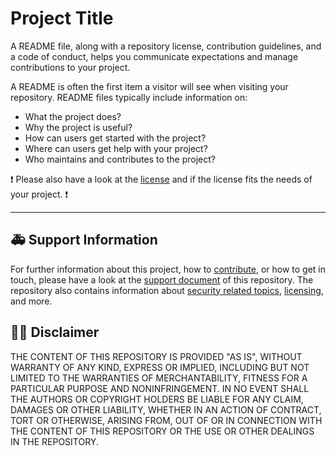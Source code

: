# Project Title

A README file, along with a repository license, contribution guidelines, and a code of conduct, helps you communicate expectations and manage contributions to your project.

A README is often the first item a visitor will see when visiting your repository. README files typically include information on:

- What the project does?
- Why the project is useful?
- How can users get started with the project?
- Where can users get help with your project?
- Who maintains and contributes to the project?

:exclamation: Please also have a look at the [license](LICENSE) and if the license fits the needs of your project. :exclamation:

---

## :ambulance: Support Information

For further information about this project, how to [contribute](docs/CONTRIBUTING.md), or how to get in touch, please have a look at the [support document](docs/SUPPORT.md) of this repository. The repository also contains information about [security related topics](docs/SECURITY.md), [licensing](LICENSE), and more.

## :man_judge: Disclaimer

THE CONTENT OF THIS REPOSITORY IS PROVIDED "AS IS", WITHOUT WARRANTY OF ANY KIND, EXPRESS OR IMPLIED, INCLUDING BUT NOT LIMITED TO THE WARRANTIES OF MERCHANTABILITY, FITNESS FOR A PARTICULAR PURPOSE AND NONINFRINGEMENT. IN NO EVENT SHALL THE AUTHORS OR COPYRIGHT HOLDERS BE LIABLE FOR ANY CLAIM, DAMAGES OR OTHER LIABILITY, WHETHER IN AN ACTION OF CONTRACT, TORT OR OTHERWISE, ARISING FROM, OUT OF OR IN CONNECTION WITH THE CONTENT OF THIS REPOSITORY OR THE USE OR OTHER DEALINGS IN THE REPOSITORY.
